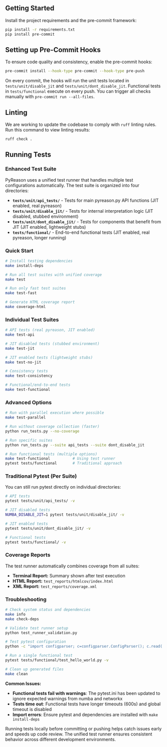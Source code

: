 
## Getting Started

Install the project requirements and the pre-commit framework:

```bash
pip install -r requirements.txt
pip install pre-commit
```

## Setting up Pre-Commit Hooks

To ensure code quality and consistency, enable the pre-commit hooks:

```bash
pre-commit install --hook-type pre-commit --hook-type pre-push
```

On every commit, the hooks will run the unit tests located in
`tests/unit/disable_jit` and `tests/unit/dont_disable_jit`. Functional tests in
`tests/functional` execute on every push. You can trigger all checks manually
with `pre-commit run --all-files`.

## Linting

We are working to update the codebase to comply with `ruff` linting rules. Run
this command to view linting results:

```bash
ruff check .
```

## Running Tests

### Enhanced Test Suite

PyReason uses a unified test runner that handles multiple test configurations automatically. The test suite is organized into four directories:

- **`tests/unit/api_tests/`** - Tests for main pyreason.py API functions (JIT enabled, real pyreason)
- **`tests/unit/disable_jit/`** - Tests for internal interpretation logic (JIT disabled, stubbed environment)
- **`tests/unit/dont_disable_jit/`** - Tests for components that benefit from JIT (JIT enabled, lightweight stubs)
- **`tests/functional/`** - End-to-end functional tests (JIT enabled, real pyreason, longer running)

### Quick Start

```bash
# Install testing dependencies
make install-deps

# Run all test suites with unified coverage
make test

# Run only fast test suites
make test-fast

# Generate HTML coverage report
make coverage-html
```

### Individual Test Suites

```bash
# API tests (real pyreason, JIT enabled)
make test-api

# JIT disabled tests (stubbed environment)
make test-jit

# JIT enabled tests (lightweight stubs)
make test-no-jit

# Consistency tests
make test-consistency

# Functional/end-to-end tests
make test-functional
```

### Advanced Options

```bash
# Run with parallel execution where possible
make test-parallel

# Run without coverage collection (faster)
python run_tests.py --no-coverage

# Run specific suites
python run_tests.py --suite api_tests --suite dont_disable_jit

# Run functional tests (multiple options)
make test-functional          # Using test runner
pytest tests/functional       # Traditional approach
```

### Traditional Pytest (Per Suite)

You can still run pytest directly on individual directories:

```bash
# API tests
pytest tests/unit/api_tests/ -v

# JIT disabled tests
NUMBA_DISABLE_JIT=1 pytest tests/unit/disable_jit/ -v

# JIT enabled tests
pytest tests/unit/dont_disable_jit/ -v

# Functional tests
pytest tests/functional/ -v
```

### Coverage Reports

The test runner automatically combines coverage from all suites:

- **Terminal Report:** Summary shown after test execution
- **HTML Report:** `test_reports/htmlcov/index.html`
- **XML Report:** `test_reports/coverage.xml`

### Troubleshooting

```bash
# Check system status and dependencies
make info
make check-deps

# Validate test runner setup
python test_runner_validation.py

# Test pytest configuration
python -c "import configparser; c=configparser.ConfigParser(); c.read('pytest.ini'); print('pytest.ini is valid')"

# Run a single functional test
pytest tests/functional/test_hello_world.py -v

# Clean up generated files
make clean
```

**Common Issues:**
- **Functional tests fail with warnings**: The pytest.ini has been updated to ignore expected warnings from numba and networkx
- **Tests time out**: Functional tests have longer timeouts (600s) and global timeout is disabled
- **Import errors**: Ensure pytest and dependencies are installed with `make install-deps`

Running tests locally before committing or pushing helps catch issues early and speeds up code review. The unified test runner ensures consistent behavior across different development environments.
